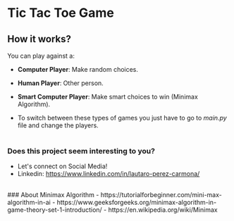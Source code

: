 # Tic Tac Toe Game <br>
## How it works?
You can play against a:
- **Computer Player**: Make random choices.
- **Human Player**: Other person.
- **Smart Computer Player**: Make smart choices to win (Minimax Algorithm).

- To switch between these types of games you just have to go to *main.py* file and change the players. 
<br> <br>

### Does this project seem interesting to you?
- Let's connect on Social Media!
- Linkedin: https://www.linkedin.com/in/lautaro-perez-carmona/
<br>
### About Minimax Algorithm
- https://tutorialforbeginner.com/mini-max-algorithm-in-ai
- https://www.geeksforgeeks.org/minimax-algorithm-in-game-theory-set-1-introduction/
- https://en.wikipedia.org/wiki/Minimax